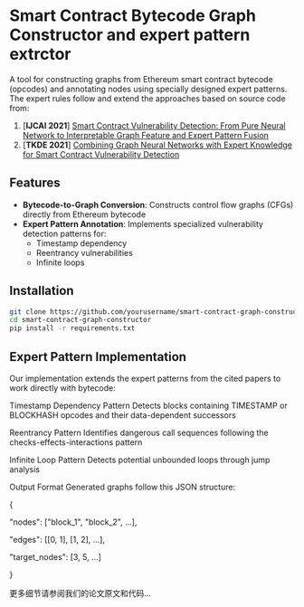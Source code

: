 # Smart Contract Bytecode Graph Constructor and expert pattern extrctor

A tool for constructing graphs from Ethereum smart contract bytecode (opcodes) and annotating nodes using specially designed expert patterns. The expert rules follow and extend the approaches based on source code from:

1. [**IJCAI 2021**] [Smart Contract Vulnerability Detection: From Pure Neural Network to Interpretable Graph Feature and Expert Pattern Fusion](https://arxiv.org/abs/2106.09282)  
2. [**TKDE 2021**] [Combining Graph Neural Networks with Expert Knowledge for Smart Contract Vulnerability Detection](https://arxiv.org/abs/2107.11598)

## Features

- **Bytecode-to-Graph Conversion**: Constructs control flow graphs (CFGs) directly from Ethereum bytecode
- **Expert Pattern Annotation**: Implements specialized vulnerability detection patterns for:
  - Timestamp dependency
  - Reentrancy vulnerabilities
  - Infinite loops


## Installation

```bash
git clone https://github.com/yourusername/smart-contract-graph-constructor.git
cd smart-contract-graph-constructor
pip install -r requirements.txt
```

## Expert Pattern Implementation

Our implementation extends the expert patterns from the cited papers to work directly with bytecode:

Timestamp Dependency Pattern
Detects blocks containing TIMESTAMP or BLOCKHASH opcodes and their data-dependent successors

Reentrancy Pattern
Identifies dangerous call sequences following the checks-effects-interactions pattern

Infinite Loop Pattern
Detects potential unbounded loops through jump analysis

Output Format
Generated graphs follow this JSON structure:

{

  "nodes": ["block_1", "block_2", ...],
  
  "edges": [[0, 1], [1, 2], ...],
  
  "target_nodes": [3, 5, ...]
  
}

更多细节请参阅我们的论文原文和代码...
